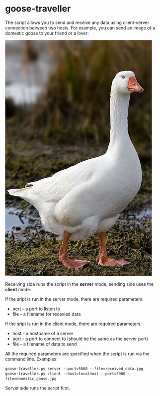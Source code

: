 # goose-traveller

The script allows you to send and receive any data using client-server connection between two hosts. For example, you can send an image of a domestic goose to your friend or a lover:

![Domestic goose](/images/domestic_goose.jpg)

Receiving side runs the script in the **server** mode, sending side uses the **client** mode.

If the sript is run in the server mode, there are required parameters:
* port - a port to listen to
* file - a filename for recevied data

If the sript is run in the client mode, there are required parameters:
* host - a hostname of a server
* port - a port to connect to (should be the same as the server port)
* file - a filename of data to send

All the required parameters are specified when the script is run via the command line.
Examples:

```
goose-traveller.py server --port=5000 --file=received_data.jpg
goose-traveller.py client --host=localhost --port=5000 --file=domestic_goose.jpg
```

Server side runs the script first.
